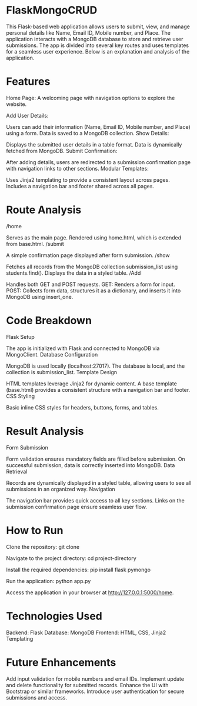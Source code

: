 # FlaskMongoCRUD
This Flask-based web application allows users to submit, view, and manage personal details like Name, Email ID, Mobile number, and Place. The application interacts with a MongoDB database to store and retrieve user submissions. The app is divided into several key routes and uses templates for a seamless user experience. Below is an explanation and analysis of the application.
# Features
Home Page:
A welcoming page with navigation options to explore the website.

Add User Details:

Users can add their information (Name, Email ID, Mobile number, and Place) using a form.
Data is saved to a MongoDB collection.
Show Details:

Displays the submitted user details in a table format.
Data is dynamically fetched from MongoDB.
Submit Confirmation:

After adding details, users are redirected to a submission confirmation page with navigation links to other sections.
Modular Templates:

Uses Jinja2 templating to provide a consistent layout across pages.
Includes a navigation bar and footer shared across all pages.
# Route Analysis
/home

Serves as the main page.
Rendered using home.html, which is extended from base.html.
/submit

A simple confirmation page displayed after form submission.
/show

Fetches all records from the MongoDB collection submission_list using students.find().
Displays the data in a styled table.
/Add

Handles both GET and POST requests.
GET: Renders a form for input.
POST: Collects form data, structures it as a dictionary, and inserts it into MongoDB using insert_one.
# Code Breakdown
Flask Setup

The app is initialized with Flask and connected to MongoDB via MongoClient.
Database Configuration

MongoDB is used locally (localhost:27017).
The database is local, and the collection is submission_list.
Template Design

HTML templates leverage Jinja2 for dynamic content.
A base template (base.html) provides a consistent structure with a navigation bar and footer.
CSS Styling

Basic inline CSS styles for headers, buttons, forms, and tables.
# Result Analysis
Form Submission

Form validation ensures mandatory fields are filled before submission.
On successful submission, data is correctly inserted into MongoDB.
Data Retrieval

Records are dynamically displayed in a styled table, allowing users to see all submissions in an organized way.
Navigation

The navigation bar provides quick access to all key sections.
Links on the submission confirmation page ensure seamless user flow.
# How to Run
Clone the repository:
git clone <repository-url>

Navigate to the project directory:
cd project-directory

Install the required dependencies:
pip install flask pymongo

Run the application:
python app.py

Access the application in your browser at http://127.0.0.1:5000/home.
# Technologies Used
Backend: Flask
Database: MongoDB
Frontend: HTML, CSS, Jinja2 Templating
# Future Enhancements
Add input validation for mobile numbers and email IDs.
Implement update and delete functionality for submitted records.
Enhance the UI with Bootstrap or similar frameworks.
Introduce user authentication for secure submissions and access.

